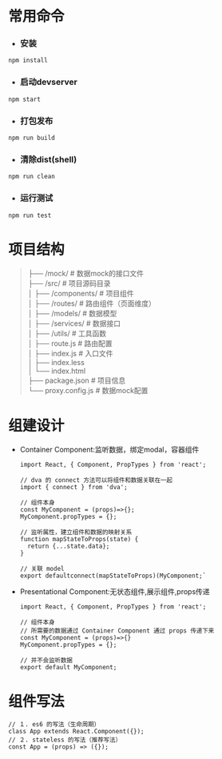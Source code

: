 # 常用命令

- ### 安装
 `npm install`
- ### 启动devserver
 `npm start`
- ### 打包发布
 `npm run build`
- ### 清除dist(shell)
 `npm run clean`
- ### 运行测试
 `npm run test`


# 项目结构
> ├── /mock/           # 数据mock的接口文件  
> ├── /src/            # 项目源码目录   
> │ ├── /components/   # 项目组件  
> │ ├── /routes/       # 路由组件（页面维度）    
> │ ├── /models/       # 数据模型   
> │ ├── /services/     # 数据接口   
> │ ├── /utils/        # 工具函数     
> │ ├── route.js       # 路由配置   
> │ ├── index.js       # 入口文件   
> │ ├── index.less      
> │ └── index.html         
> ├── package.json     # 项目信息     
> └── proxy.config.js  # 数据mock配置   

# 组建设计
- Container Component:监听数据，绑定modal，容器组件

      import React, { Component, PropTypes } from 'react';

      // dva 的 connect 方法可以将组件和数据关联在一起
      import { connect } from 'dva';

      // 组件本身
      const MyComponent = (props)=>{};
      MyComponent.propTypes = {};

      // 监听属性，建立组件和数据的映射关系
      function mapStateToProps(state) {
        return {...state.data};
      }

      // 关联 model
      export defaultconnect(mapStateToProps)(MyComponent;`
- Presentational Component:无状态组件,展示组件,props传递

      import React, { Component, PropTypes } from 'react';

      // 组件本身
      // 所需要的数据通过 Container Component 通过 props 传递下来
      const MyComponent = (props)=>{}
      MyComponent.propTypes = {};

      // 并不会监听数据
      export default MyComponent;

# 组件写法

    // １. es6 的写法（生命周期）
    class App extends React.Component({});
    // ２. stateless 的写法（推荐写法）
    const App = (props) => ({});
